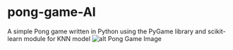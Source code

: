# pong-game-AI
A simple Pong game written in Python using the PyGame library and scikit-learn module for KNN model
![alt Pong Game Image](https://github.com/suncanjenamesecini/suncanjenamesecini.github.io/blob/master/moja_stranica/projekti/pong.PNG?raw=true)
